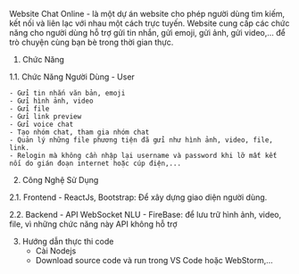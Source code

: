 Website Chat Online - là một dự án website cho phép người dùng tìm kiếm, kết nối và liên lạc với nhau một cách trực tuyến. Website cung cấp các chức năng cho người dùng
hỗ trợ gửi tin nhắn, gửi emoji, gửi ảnh, gửi video,... để trò chuyện cùng bạn bè trong thời gian thực.

1. Chức Năng

1.1. Chức Năng Người Dùng - User
   
    - Gửi tin nhắn văn bản, emoji
    - Gửi hình ảnh, video
    - Gửi file
    - Gửi link preview
    - Gửi voice chat
    - Tạo nhóm chat, tham gia nhóm chat
    - Quản lý những file phương tiện đã gửi như hình ảnh, video, file, link.
    - Relogin mà không cần nhập lại username và password khi lỡ mất kết nối do gián đoạn internet hoặc cúp điện,...

2. Công Nghệ Sử Dụng
   
2.1. Frontend
    - ReactJs, Bootstrap: Để xây dựng giao diện người dùng.
    
2.2. Backend
    - API WebSocket NLU
    - FireBase: để lưu trữ hình ảnh, video, file, vì những chức năng này API không hỗ trợ
    
3. Hướng dẫn thực thi code
    - Cài Nodejs
    - Download source code và run trong VS Code hoặc WebStorm,...
